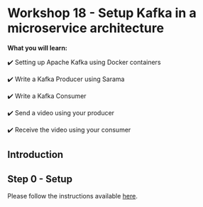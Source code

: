 # Workshop 18 - Setup Kafka in a microservice architecture

**What you will learn:**

:heavy_check_mark: Setting up Apache Kafka using Docker containers

:heavy_check_mark: Write a Kafka Producer using Sarama

:heavy_check_mark: Write a Kafka Consumer

:heavy_check_mark: Send a video using your producer

:heavy_check_mark: Receive the video using your consumer

## Introduction

## Step 0 - Setup

Please follow the instructions available [here](./SETUP.md).